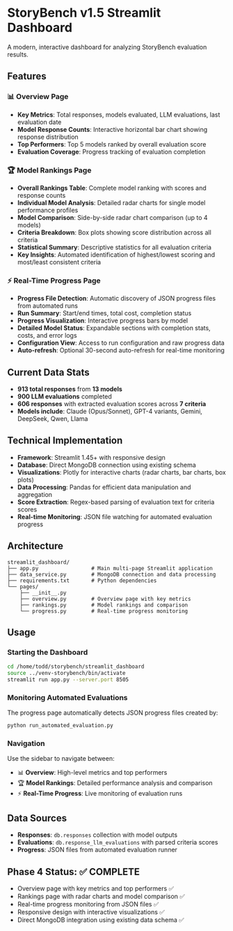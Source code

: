 # StoryBench v1.5 Streamlit Dashboard

A modern, interactive dashboard for analyzing StoryBench evaluation results.

## Features

### 📊 Overview Page
- **Key Metrics**: Total responses, models evaluated, LLM evaluations, last evaluation date
- **Model Response Counts**: Interactive horizontal bar chart showing response distribution
- **Top Performers**: Top 5 models ranked by overall evaluation score
- **Evaluation Coverage**: Progress tracking of evaluation completion

### 🏆 Model Rankings Page  
- **Overall Rankings Table**: Complete model ranking with scores and response counts
- **Individual Model Analysis**: Detailed radar charts for single model performance profiles
- **Model Comparison**: Side-by-side radar chart comparison (up to 4 models)
- **Criteria Breakdown**: Box plots showing score distribution across all criteria
- **Statistical Summary**: Descriptive statistics for all evaluation criteria
- **Key Insights**: Automated identification of highest/lowest scoring and most/least consistent criteria

### ⚡ Real-Time Progress Page
- **Progress File Detection**: Automatic discovery of JSON progress files from automated runs
- **Run Summary**: Start/end times, total cost, completion status
- **Progress Visualization**: Interactive progress bars by model
- **Detailed Model Status**: Expandable sections with completion stats, costs, and error logs
- **Configuration View**: Access to run configuration and raw progress data
- **Auto-refresh**: Optional 30-second auto-refresh for real-time monitoring

## Current Data Stats
- **913 total responses** from **13 models**
- **900 LLM evaluations** completed
- **606 responses** with extracted evaluation scores across **7 criteria**
- **Models include**: Claude (Opus/Sonnet), GPT-4 variants, Gemini, DeepSeek, Qwen, Llama

## Technical Implementation
- **Framework**: Streamlit 1.45+ with responsive design
- **Database**: Direct MongoDB connection using existing schema
- **Visualizations**: Plotly for interactive charts (radar charts, bar charts, box plots)
- **Data Processing**: Pandas for efficient data manipulation and aggregation
- **Score Extraction**: Regex-based parsing of evaluation text for criteria scores
- **Real-time Monitoring**: JSON file watching for automated evaluation progress

## Architecture
```
streamlit_dashboard/
├── app.py                 # Main multi-page Streamlit application
├── data_service.py        # MongoDB connection and data processing
├── requirements.txt       # Python dependencies
└── pages/
    ├── __init__.py
    ├── overview.py        # Overview page with key metrics
    ├── rankings.py        # Model rankings and comparison
    └── progress.py        # Real-time progress monitoring
```

## Usage

### Starting the Dashboard
```bash
cd /home/todd/storybench/streamlit_dashboard
source ../venv-storybench/bin/activate
streamlit run app.py --server.port 8505
```

### Monitoring Automated Evaluations
The progress page automatically detects JSON progress files created by:
```bash
python run_automated_evaluation.py
```

### Navigation
Use the sidebar to navigate between:
- 📊 **Overview**: High-level metrics and top performers
- 🏆 **Model Rankings**: Detailed performance analysis and comparison
- ⚡ **Real-Time Progress**: Live monitoring of evaluation runs

## Data Sources
- **Responses**: `db.responses` collection with model outputs
- **Evaluations**: `db.response_llm_evaluations` with parsed criteria scores
- **Progress**: JSON files from automated evaluation runner

## Phase 4 Status: ✅ COMPLETE
- Overview page with key metrics and top performers ✅
- Rankings page with radar charts and model comparison ✅  
- Real-time progress monitoring from JSON files ✅
- Responsive design with interactive visualizations ✅
- Direct MongoDB integration using existing data schema ✅
